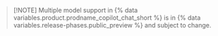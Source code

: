 > [!NOTE] Multiple model support in {% data variables.product.prodname_copilot_chat_short %} is in {% data variables.release-phases.public_preview %} and subject to change.

